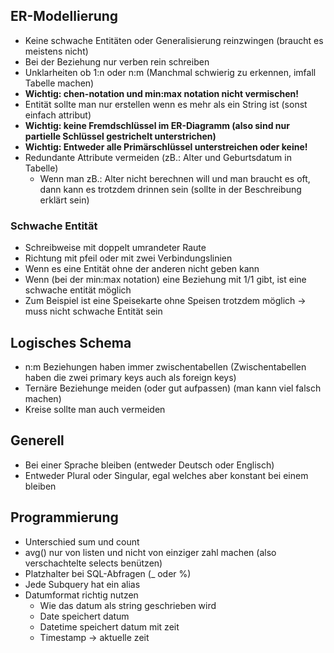 ## ER-Modellierung
* Keine schwache Entitäten oder Generalisierung reinzwingen (braucht es meistens nicht)
* Bei der Beziehung nur verben rein schreiben
* Unklarheiten ob 1:n oder n:m (Manchmal schwierig zu erkennen, imfall Tabelle machen)
* **Wichtig: chen-notation und min:max notation nicht vermischen!**
* Entität sollte man nur erstellen wenn es mehr als ein String ist (sonst einfach attribut)
* **Wichtig: keine Fremdschlüssel im ER-Diagramm (also sind nur partielle Schlüssel gestrichelt unterstrichen)**
* **Wichtig: Entweder alle Primärschlüssel unterstreichen oder keine!**
* Redundante Attribute vermeiden (zB.: Alter und Geburtsdatum in Tabelle)
	* Wenn man zB.: Alter nicht berechnen will und man braucht es oft, dann kann es trotzdem drinnen sein (sollte in der Beschreibung erklärt sein)

### Schwache Entität
* Schreibweise mit doppelt umrandeter Raute
* Richtung mit pfeil oder mit zwei Verbindungslinien
* Wenn es eine Entität ohne der anderen nicht geben kann
* Wenn (bei der min:max notation) eine Beziehung mit 1/1 gibt, ist eine schwache entität möglich
* Zum Beispiel ist eine Speisekarte ohne Speisen trotzdem möglich -> muss nicht schwache Entität sein

## Logisches Schema
* n:m Beziehungen haben immer zwischentabellen (Zwischentabellen haben die zwei primary keys auch als foreign keys)
* Ternäre Beziehunge meiden (oder gut aufpassen) (man kann viel falsch machen)
* Kreise sollte man auch vermeiden
  
## Generell  
* Bei einer Sprache bleiben (entweder Deutsch oder Englisch)
* Entweder Plural oder Singular, egal welches aber konstant bei einem bleiben


## Programmierung
* Unterschied sum und count
* avg() nur von listen und nicht von einziger zahl machen (also verschachtelte selects benützen)
* Platzhalter bei SQL-Abfragen (_ oder %)
* Jede Subquery hat ein alias
* Datumformat richtig nutzen
	* Wie das datum als string geschrieben wird
	* Date speichert datum
	* Datetime speichert datum mit zeit
	* Timestamp -> aktuelle zeit
